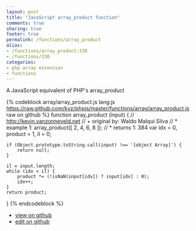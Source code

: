 ```yaml
---
layout: post
title: "JavaScript array_product function"
comments: true
sharing: true
footer: true
permalink: /functions/array_product
alias:
- /functions/array_product:330
- /functions/330
categories:
- php array extension
- functions
---
```

A JavaScript equivalent of PHP's array_product

<!-- more -->

{% codeblock array/array_product.js lang:js https://raw.github.com/kvz/phpjs/master/functions/array/array_product.js raw on github %}
function array_product (input) {
    // http://kevin.vanzonneveld.net
    // +   original by: Waldo Malqui Silva
    // *     example 1: array_product([ 2, 4, 6, 8 ]);
    // *     returns 1: 384
    var idx = 0,
        product = 1,
        il = 0;

    if (Object.prototype.toString.call(input) !== '[object Array]') {
        return null;
    }

    il = input.length;
    while (idx < il) {
        product *= (!isNaN(input[idx]) ? input[idx] : 0);
        idx++;
    }
    return product;
}
{% endcodeblock %}

 - [view on github](https://github.com/kvz/phpjs/blob/master/functions/array/array_product.js)
 - [edit on github](https://github.com/kvz/phpjs/edit/master/functions/array/array_product.js)

